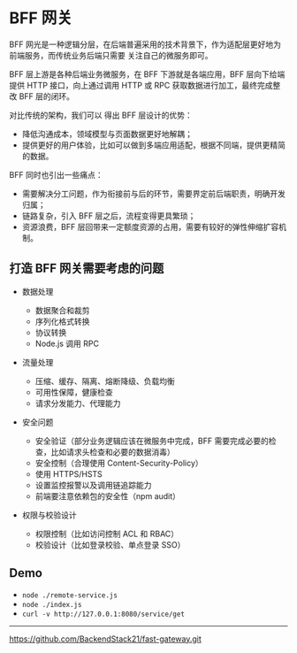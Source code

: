 # BFF 网关

BFF 网光是一种逻辑分层，在后端普遍采用的技术背景下，作为适配层更好地为前端服务，而传统业务后端只需要 关注自己的微服务即可。

BFF 层上游是各种后端业务微服务，在 BFF 下游就是各端应用，BFF 层向下给端提供 HTTP 接口，向上通过调用 HTTP 或 RPC 获取数据进行加工，最终完成整改 BFF 层的闭环。

对比传统的架构，我们可以 得出 BFF 层设计的优势：

- 降低沟通成本，领域模型与页面数据更好地解耦；
- 提供更好的用户体验，比如可以做到多端应用适配，根据不同端，提供更精简的数据。

BFF 同时也引出一些痛点：

- 需要解决分工问题，作为衔接前与后的环节，需要界定前后端职责，明确开发归属；
- 链路复杂，引入 BFF 层之后，流程变得更具繁琐；
- 资源浪费，BFF 层回带来一定额度资源的占用，需要有较好的弹性伸缩扩容机制。

## 打造 BFF 网关需要考虑的问题

- 数据处理

  - 数据聚合和裁剪
  - 序列化格式转换
  - 协议转换
  - Node.js 调用 RPC

- 流量处理

  - 压缩、缓存、隔离、熔断降级、负载均衡
  - 可用性保障，健康检查
  - 请求分发能力、代理能力

- 安全问题

  - 安全验证（部分业务逻辑应该在微服务中完成，BFF 需要完成必要的检查，比如请求头检查和必要的数据消毒）
  - 安全控制（合理使用 Content-Security-Policy）
  - 使用 HTTPS/HSTS
  - 设置监控报警以及调用链追踪能力
  - 前端要注意依赖包的安全性（npm audit）

- 权限与校验设计
  - 权限控制（比如访问控制 ACL 和 RBAC）
  - 校验设计（比如登录校验、单点登录 SSO）

## Demo

- `node ./remote-service.js`
- `node ./index.js`
- `curl -v http://127.0.0.1:8080/service/get`

---

https://github.com/BackendStack21/fast-gateway.git
